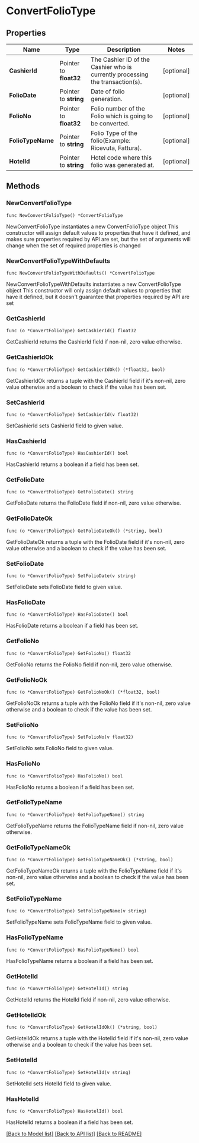 # ConvertFolioType

## Properties

Name | Type | Description | Notes
------------ | ------------- | ------------- | -------------
**CashierId** | Pointer to **float32** | The Cashier ID of the Cashier who is currently processing the transaction(s). | [optional] 
**FolioDate** | Pointer to **string** | Date of folio generation. | [optional] 
**FolioNo** | Pointer to **float32** | Folio number of the Folio which is going to be converted. | [optional] 
**FolioTypeName** | Pointer to **string** | Folio Type of the folio(Example: Ricevuta, Fattura). | [optional] 
**HotelId** | Pointer to **string** | Hotel code where this folio was generated at. | [optional] 

## Methods

### NewConvertFolioType

`func NewConvertFolioType() *ConvertFolioType`

NewConvertFolioType instantiates a new ConvertFolioType object
This constructor will assign default values to properties that have it defined,
and makes sure properties required by API are set, but the set of arguments
will change when the set of required properties is changed

### NewConvertFolioTypeWithDefaults

`func NewConvertFolioTypeWithDefaults() *ConvertFolioType`

NewConvertFolioTypeWithDefaults instantiates a new ConvertFolioType object
This constructor will only assign default values to properties that have it defined,
but it doesn't guarantee that properties required by API are set

### GetCashierId

`func (o *ConvertFolioType) GetCashierId() float32`

GetCashierId returns the CashierId field if non-nil, zero value otherwise.

### GetCashierIdOk

`func (o *ConvertFolioType) GetCashierIdOk() (*float32, bool)`

GetCashierIdOk returns a tuple with the CashierId field if it's non-nil, zero value otherwise
and a boolean to check if the value has been set.

### SetCashierId

`func (o *ConvertFolioType) SetCashierId(v float32)`

SetCashierId sets CashierId field to given value.

### HasCashierId

`func (o *ConvertFolioType) HasCashierId() bool`

HasCashierId returns a boolean if a field has been set.

### GetFolioDate

`func (o *ConvertFolioType) GetFolioDate() string`

GetFolioDate returns the FolioDate field if non-nil, zero value otherwise.

### GetFolioDateOk

`func (o *ConvertFolioType) GetFolioDateOk() (*string, bool)`

GetFolioDateOk returns a tuple with the FolioDate field if it's non-nil, zero value otherwise
and a boolean to check if the value has been set.

### SetFolioDate

`func (o *ConvertFolioType) SetFolioDate(v string)`

SetFolioDate sets FolioDate field to given value.

### HasFolioDate

`func (o *ConvertFolioType) HasFolioDate() bool`

HasFolioDate returns a boolean if a field has been set.

### GetFolioNo

`func (o *ConvertFolioType) GetFolioNo() float32`

GetFolioNo returns the FolioNo field if non-nil, zero value otherwise.

### GetFolioNoOk

`func (o *ConvertFolioType) GetFolioNoOk() (*float32, bool)`

GetFolioNoOk returns a tuple with the FolioNo field if it's non-nil, zero value otherwise
and a boolean to check if the value has been set.

### SetFolioNo

`func (o *ConvertFolioType) SetFolioNo(v float32)`

SetFolioNo sets FolioNo field to given value.

### HasFolioNo

`func (o *ConvertFolioType) HasFolioNo() bool`

HasFolioNo returns a boolean if a field has been set.

### GetFolioTypeName

`func (o *ConvertFolioType) GetFolioTypeName() string`

GetFolioTypeName returns the FolioTypeName field if non-nil, zero value otherwise.

### GetFolioTypeNameOk

`func (o *ConvertFolioType) GetFolioTypeNameOk() (*string, bool)`

GetFolioTypeNameOk returns a tuple with the FolioTypeName field if it's non-nil, zero value otherwise
and a boolean to check if the value has been set.

### SetFolioTypeName

`func (o *ConvertFolioType) SetFolioTypeName(v string)`

SetFolioTypeName sets FolioTypeName field to given value.

### HasFolioTypeName

`func (o *ConvertFolioType) HasFolioTypeName() bool`

HasFolioTypeName returns a boolean if a field has been set.

### GetHotelId

`func (o *ConvertFolioType) GetHotelId() string`

GetHotelId returns the HotelId field if non-nil, zero value otherwise.

### GetHotelIdOk

`func (o *ConvertFolioType) GetHotelIdOk() (*string, bool)`

GetHotelIdOk returns a tuple with the HotelId field if it's non-nil, zero value otherwise
and a boolean to check if the value has been set.

### SetHotelId

`func (o *ConvertFolioType) SetHotelId(v string)`

SetHotelId sets HotelId field to given value.

### HasHotelId

`func (o *ConvertFolioType) HasHotelId() bool`

HasHotelId returns a boolean if a field has been set.


[[Back to Model list]](../README.md#documentation-for-models) [[Back to API list]](../README.md#documentation-for-api-endpoints) [[Back to README]](../README.md)



